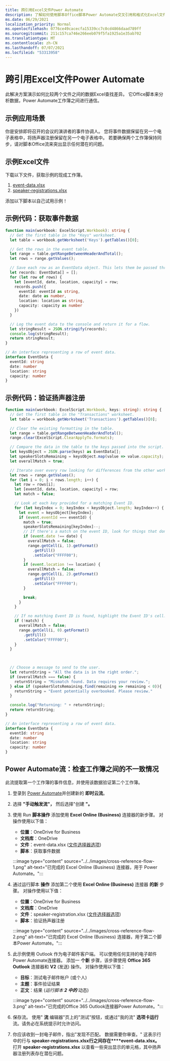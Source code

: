 ```yaml
---
title: 跨引用Excel文件Power Automate
description: 了解如何使用脚本Office脚本Power Automate交叉引用和格式化Excel文件。
ms.date: 06/29/2021
localization_priority: Normal
ms.openlocfilehash: 0776ce49cacecfa15339cc7c0cd4866daad789ff
ms.sourcegitcommit: 211c157ca746e266eeb079f5fa1925a1e35ab702
ms.translationtype: MT
ms.contentlocale: zh-CN
ms.lasthandoff: 07/07/2021
ms.locfileid: "53313958"
---
```

# <a name="cross-reference-excel-files-with-power-automate"></a>跨引用Excel文件Power Automate

此解决方案演示如何比较两个文件之间的数据Excel查找差异。 它Office脚本来分析数据，Power Automate工作簿之间进行通信。

## <a name="example-scenario"></a>示例应用场景

你是安排即将召开的会议的演讲者的事件协调人。 您将事件数据保留在另一个电子表格中，将扬声器注册保留在另一个电子表格中。 若要确保两个工作簿保持同步，请对脚本Office流来突出显示任何潜在的问题。

## <a name="sample-excel-files"></a>示例Excel文件

下载以下文件，获取示例的现成工作簿。

1. <a href="event-data.xlsx">event-data.xlsx</a>
1. <a href="speaker-registrations.xlsx">speaker-registrations.xlsx</a>

添加以下脚本以自己试用示例！

## <a name="sample-code-get-event-data"></a>示例代码：获取事件数据

```TypeScript
function main(workbook: ExcelScript.Workbook): string {
  // Get the first table in the "Keys" worksheet.
  let table = workbook.getWorksheet('Keys').getTables()[0];

  // Get the rows in the event table.
  let range = table.getRangeBetweenHeaderAndTotal();
  let rows = range.getValues();

  // Save each row as an EventData object. This lets them be passed through Power Automate.
  let records: EventData[] = [];
  for (let row of rows) {
    let [eventId, date, location, capacity] = row;
    records.push({
      eventId: eventId as string,
      date: date as number,
      location: location as string,
      capacity: capacity as number
    })
  }

  // Log the event data to the console and return it for a flow.
  let stringResult = JSON.stringify(records);
  console.log(stringResult);
  return stringResult;
}

// An interface representing a row of event data.
interface EventData {
  eventId: string
  date: number
  location: string
  capacity: number
}
```

## <a name="sample-code-validate-speaker-registrations"></a>示例代码：验证扬声器注册

```TypeScript
function main(workbook: ExcelScript.Workbook, keys: string): string {
  // Get the first table in the "Transactions" worksheet.
  let table = workbook.getWorksheet('Transactions').getTables()[0];

  // Clear the existing formatting in the table.
  let range = table.getRangeBetweenHeaderAndTotal();
  range.clear(ExcelScript.ClearApplyTo.formats);

  // Compare the data in the table to the keys passed into the script.
  let keysObject = JSON.parse(keys) as EventData[];
  let speakerSlotsRemaining = keysObject.map(value => value.capacity);
  let overallMatch = true;

  // Iterate over every row looking for differences from the other worksheet.
  let rows = range.getValues();
  for (let i = 0; i < rows.length; i++) {
    let row = rows[i];
    let [eventId, date, location, capacity] = row;
    let match = false;

    // Look at each key provided for a matching Event ID.
    for (let keyIndex = 0; keyIndex < keysObject.length; keyIndex++) {
      let event = keysObject[keyIndex];
      if (event.eventId === eventId) {
        match = true;
        speakerSlotsRemaining[keyIndex]--;
        // If there's a match on the event ID, look for things that don't match and highlight them.
        if (event.date !== date) {
          overallMatch = false;
          range.getCell(i, 1).getFormat()
            .getFill()
            .setColor("FFFF00");
        }
        if (event.location !== location) {
          overallMatch = false;
          range.getCell(i, 2).getFormat()
            .getFill()
            .setColor("FFFF00");
        }

        break;
      }
    }

    // If no matching Event ID is found, highlight the Event ID's cell.
    if (!match) {
      overallMatch = false;
      range.getCell(i, 0).getFormat()
        .getFill()
        .setColor("FFFF00");
    }
  }

  

  // Choose a message to send to the user.
  let returnString = "All the data is in the right order.";
  if (overallMatch === false) {
    returnString = "Mismatch found. Data requires your review.";
  } else if (speakerSlotsRemaining.find(remaining => remaining < 0)){
    returnString = "Event potentially overbooked. Please review."
  }

  console.log("Returning: " + returnString);
  return returnString;
}

// An interface representing a row of event data.
interface EventData {
  eventId: string
  date: number
  location: string
  capacity: number
}
```

## <a name="power-automate-flow-check-for-inconsistencies-across-the-workbooks"></a>Power Automate流：检查工作簿之间的不一致情况

此流提取第一个工作簿的事件信息，并使用该数据验证第二个工作簿。

1. 登录到 [Power Automate](https://flow.microsoft.com)并创建新的 **即时云流**。
1. 选择 **"手动触发流"，** 然后选择"创建 **"。**
1. 使用 Run **脚本操作** 添加使用 **Excel Online (Business)** 连接器的新步骤。  对操作使用以下值：
    * **位置**：OneDrive for Business
    * **文档库**：OneDrive
    * **文件**：event-data.xlsx ([文件选择器选项](../../testing/power-automate-troubleshooting.md#select-workbooks-with-the-file-browser-control)) 
    * **脚本**：获取事件数据

    :::image type="content" source="../../images/cross-reference-flow-1.png" alt-text="已完成的 Excel Online (Business) 连接器，用于 Power Automate。":::

1. 通过运行脚本 **操作** 添加第二个使用 **Excel Online (Business)** 连接器 **的新** 步骤。 对操作使用以下值：
    * **位置**：OneDrive for Business
    * **文档库**：OneDrive
    * **文件**：speaker-registration.xlsx ([文件选择器选项](../../testing/power-automate-troubleshooting.md#select-workbooks-with-the-file-browser-control)) 
    * **脚本**：验证扬声器注册

    :::image type="content" source="../../images/cross-reference-flow-2.png" alt-text="已完成的 Excel Online (Business) 连接器，用于第二个脚本Power Automate。":::
1. 此示例使用 Outlook 作为电子邮件客户端。 可以使用任何支持的电子邮件Power Automate连接器。 添加一 **个新** 步骤，该步骤使用 **Office 365 Outlook** 连接器和 **V2** (发送) 操作。 对操作使用以下值：
    * **目标**：测试电子邮件帐户 (或个人) 
    * **主题**：事件验证结果
    * **正文**：结果 (_运行脚本 **2 中的**_ 动态) 

    :::image type="content" source="../../images/cross-reference-flow-3.png" alt-text="已完成的Office 365 Outlook连接器Power Automate。":::
1. 保存流。 使用" **流** 编辑器"页上的"测试"按钮，或通过"我的流" **选项卡运行** 流。请务必在系统提示时允许访问。
1. 你应该收到一封电子邮件，指出"发现不匹配。 数据需要你审查。" 这表示行中的行与 **speaker-registrations.xlsx行之间存在****event-data.xlsx。** 打开 **speaker-registrations.xlsx** 以查看一些突出显示的单元格，其中扬声器注册列表存在潜在问题。
